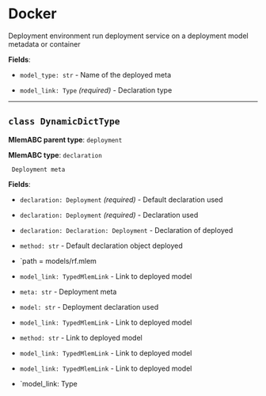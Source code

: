 # Docker

Deployment environment run deployment service on a deployment model metadata or
container

**Fields**:

- `model_type: str` - Name of the deployed meta

- `model_link: Type` _(required)_ - Declaration type

---

## `class DynamicDictType`

**MlemABC parent type**: `deployment`

**MlemABC type**: `declaration`

     Deployment meta

**Fields**:

- `declaration: Deployment` _(required)_ - Default declaration used

- `declaration: Deployment` _(required)_ - Declaration used

- `declaration: Declaration: Deployment` - Declaration of deployed

- `method: str` - Default declaration object deployed

- `path = models/rf.mlem

- `model_link: TypedMlemLink` - Link to deployed model

- `meta: str` - Deployment meta

- `model: str` - Deployment declaration used

- `model_link: TypedMlemLink` - Link to deployed model

- `method: str` - Link to deployed model

- `model_link: TypedMlemLink` - Link to deployed model

- `model_link: TypedMlemLink` - Link to deployed model

- `model_link: Type
